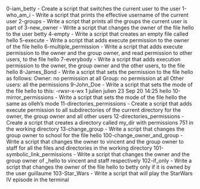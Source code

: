 0-iam_betty - Create a script that switches the current user to the user
1-who_am_i - Write a script that prints the effective username of the current user
2-groups - Write a script that prints all the groups the current user is part of
3-new_owner - Write a script that changes the owner of the file hello to the user betty
4-empty - Write a script that creates an empty file called hello
5-execute - Write a script that adds execute permission to the owner of the file hello
6-multiple_permission - Write a script that adds execute permission to the owner and the group owner, and read permission to other users, to the file hello
7-everybody - Write a script that adds execution permission to the owner, the group owner and the other users, to the file hello
8-James_Bond - Write a script that sets the permission to the file hello as follows:
		Owner: no permission at all
		Group: no permission at all
		Other users: all the permissions
9-John_Doe - Write a script that sets the mode of the file hello to this: 
		-rwxr-x-wx 1 julien julien 23 Sep 20 14:25 hello
10-mirror_permissions - Write a script that sets the mode of the file hello the same as olleh’s mode
11-directories_permissions - Create a script that adds execute permission to all subdirectories of the current directory for the owner, the group owner and all other users
12-directories_permissions - Create a script that creates a directory called my_dir with permissions 751 in the working directory
13-change_group - Write a script that changes the group owner to school for the file hello
100-change_owner_and_group - Write a script that changes the owner to vincent and the group owner to staff for all the files and directories in the working directory
101-symbolic_link_permissions - Write a script that changes the owner and the group owner of _hello to vincent and staff respectively
102-if_only - Write a script that changes the owner of the file hello to betty only if it is owned by the user guillaume
103-Star_Wars - Write a script that will play the StarWars IV episode in the terminal
